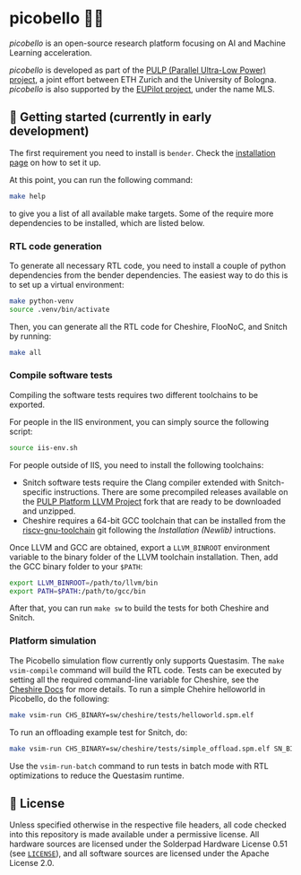 # picobello 👌🏻

*picobello* is an open-source research platform focusing on AI and Machine Learning acceleration.

*picobello* is developed as part of the [PULP (Parallel Ultra-Low Power) project](https://pulp-platform.org/), a joint effort between ETH Zurich and the University of Bologna. *picobello* is also supported by the [EUPilot project](https://eupilot.eu), under the name MLS.

## 🚧 Getting started (currently in early development)
The first requirement you need to install is `bender`. Check the [installation page](https://github.com/pulp-platform/bender/tree/master?tab=readme-ov-file#installation) on how to set it up.

At this point, you can run the following command:

```bash
make help
```

to give you a list of all available make targets. Some of the require more dependencies to be installed, which are listed below.

### RTL code generation

To generate all necessary RTL code, you need to install a couple of python dependencies from the bender dependencies. The easiest way to do this is to set up a virtual environment:
```bash
make python-venv
source .venv/bin/activate
```

Then, you can generate all the RTL code for Cheshire, FlooNoC, and Snitch by running:

```bash
make all
```

### Compile software tests
Compiling the software tests requires two different toolchains to be exported.

For people in the IIS environment, you can simply source the following script:

```bash
source iis-env.sh
```

For people outside of IIS, you need to install the following toolchains:

* Snitch software tests require the Clang compiler extended with Snitch-specific instructions. There are some precompiled releases available on the [PULP Platform LLVM Project](https://github.com/pulp-platform/llvm-project/releases/download/0.12.0/riscv32-pulp-llvm-ubuntu2004-0.12.0.tar.gz) fork that are ready to be downloaded and unzipped.
* Cheshire requires a 64-bit GCC toolchain that can be installed from the [riscv-gnu-toolchain](https://github.com/riscv-collab/riscv-gnu-toolchain) git following the *Installation (Newlib)* intructions.

Once LLVM and GCC are obtained, export a `LLVM_BINROOT` environment variable to the binary folder of the LLVM toolchain installation. Then, add the GCC binary folder to your `$PATH`:

```bash
export LLVM_BINROOT=/path/to/llvm/bin
export PATH=$PATH:/path/to/gcc/bin
```

After that, you can run `make sw` to build the tests for both Cheshire and Snitch.

### Platform simulation
The Picobello simulation flow currently only supports Questasim. The `make vsim-compile` command will build the RTL code.
Tests can be executed by setting all the required command-line variable for Cheshire, see the [Cheshire Docs](https://pulp-platform.github.io/cheshire/gs/) for more details.
To run a simple Chehire helloworld in Picobello, do the following:

```bash
make vsim-run CHS_BINARY=sw/cheshire/tests/helloworld.spm.elf
```
To run an offloading example test for Snitch, do:

```bash
make vsim-run CHS_BINARY=sw/cheshire/tests/simple_offload.spm.elf SN_BINARY=sw/snitch/tests/build/simple.elf
```

Use the `vsim-run-batch` command to run tests in batch mode with RTL optimizations to reduce the Questasim runtime.

## 🔐 License
Unless specified otherwise in the respective file headers, all code checked into this repository is made available under a permissive license. All hardware sources are licensed under the Solderpad Hardware License 0.51 (see [`LICENSE`](LICENSE)), and all software sources are licensed under the Apache License 2.0.
